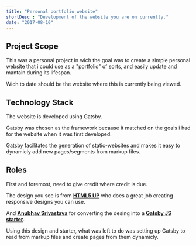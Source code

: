 ```yaml
---
title: "Personal portfolio website"
shortDesc : "Development of the website you are on currently."
date: "2017-08-10"
---
```

## Project Scope

This was a personal project in wich the goal was to create a simple personal website that i could use as a "portfolio" of sorts, and easily update and mantain during its lifespan.

Wich to date should be the website where this is currently being viewed.


## Technology Stack

The website is developed using Gatsby.

Gatsby was chosen as the framework because it matched on the goals i had for the website when it was first developed.

Gatsby facilitates the generation of static-websites and makes it easy to dynamicly add new pages/segments from markup files.

## Roles

First and foremost, need to give credit where credit is due.

The design you see is from <a href="https://html5up.net/m"><b>HTML5 UP</b></a> who does a great job creating responsive designs you can use.

And <a href="https://github.com/anubhavsrivastava"><b>Anubhav Srivastava</b></a> for converting the desing into a <a href="https://www.gatsbyjs.com/starters/anubhavsrivastava/gatsby-starter-solidstate"><b>Gatsby JS starter</b></a>.

Using this design and starter, what was left to do was setting up Gatsby to read from markup files and create pages from them dynamicly.